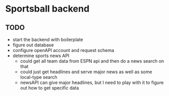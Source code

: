# Sportsball backend

## TODO
- start the backend with boilerplate
- figure out database
- configure openAPI account and request schema
- determine sports news API 
  - could get all team data from ESPN api and then do a news search on that
  - could just get headlines and serve major news as well as some local-type search
  - newsAPI can give major headlines, but I need to play with it to figure out how to get specific data